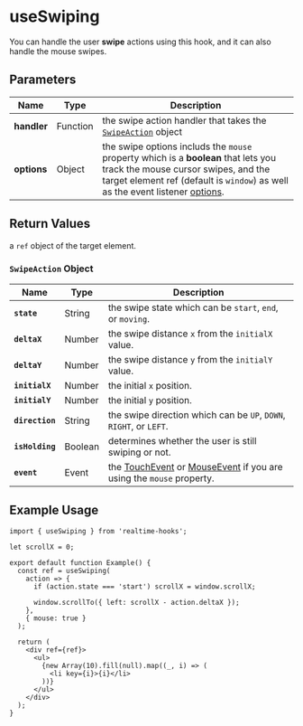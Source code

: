 # useSwiping

You can handle the user **swipe** actions using this hook, and it can also handle the mouse swipes.

## Parameters

| Name        | Type     | Description                                                                                                                                                                                                                                    |
| ----------- | -------- | ---------------------------------------------------------------------------------------------------------------------------------------------------------------------------------------------------------------------------------------------- |
| **handler** | Function | the swipe action handler that takes the [`SwipeAction`](#swipeaction-object) object                                                                                                                                                            |
| **options** | Object   | the swipe options includs the `mouse` property which is a **boolean** that lets you track the mouse cursor swipes, and the target element ref (default is `window`) as well as the event listener [options](./useEventListener.md#parameters). |

## Return Values

a `ref` object of the target element.

### `SwipeAction` Object

| Name            | Type    | Description                                                                                                                                                                                       |
| --------------- | ------- | ------------------------------------------------------------------------------------------------------------------------------------------------------------------------------------------------- |
| **`state`**     | String  | the swipe state which can be `start`, `end`, or `moving`.                                                                                                                                         |
| **`deltaX`**    | Number  | the swipe distance `x` from the `initialX` value.                                                                                                                                                 |
| **`deltaY`**    | Number  | the swipe distance `y` from the `initialY` value.                                                                                                                                                 |
| **`initialX`**  | Number  | the initial `x` position.                                                                                                                                                                         |
| **`initialY`**  | Number  | the initial `y` position.                                                                                                                                                                         |
| **`direction`** | String  | the swipe direction which can be `UP`, `DOWN`, `RIGHT`, or `LEFT`.                                                                                                                                |
| **`isHolding`** | Boolean | determines whether the user is still swiping or not.                                                                                                                                              |
| **`event`**     | Event   | the [TouchEvent](https://developer.mozilla.org/en-US/docs/Web/API/TouchEvent) or [MouseEvent](https://developer.mozilla.org/en-US/docs/Web/API/MouseEvent) if you are using the `mouse` property. |

## Example Usage

```tsx
import { useSwiping } from 'realtime-hooks';

let scrollX = 0;

export default function Example() {
  const ref = useSwiping(
    action => {
      if (action.state === 'start') scrollX = window.scrollX;

      window.scrollTo({ left: scrollX - action.deltaX });
    },
    { mouse: true }
  );

  return (
    <div ref={ref}>
      <ul>
        {new Array(10).fill(null).map((_, i) => (
          <li key={i}>{i}</li>
        ))}
      </ul>
    </div>
  );
}
```
